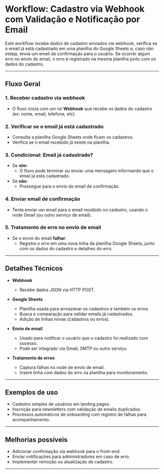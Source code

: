 # Workflow: Cadastro via Webhook com Validação e Notificação por Email

Este workflow recebe dados de cadastro enviados via webhook, verifica se o email já está cadastrado em uma planilha do Google Sheets e, caso não esteja, envia um email de confirmação para o usuário. Se ocorrer algum erro no envio do email, o erro é registrado na mesma planilha junto com os dados do cadastro.

---

## Fluxo Geral

### 1. Receber cadastro via webhook

- O fluxo inicia com um nó **Webhook** que recebe os dados do cadastro (ex: nome, email, telefone, etc).

### 2. Verificar se o email já está cadastrado

- Consulta a planilha Google Sheets onde ficam os cadastros.
- Verifica se o email recebido já existe na planilha.

### 3. Condicional: Email já cadastrado?

- Se **sim**:  
  - O fluxo pode terminar ou enviar uma mensagem informando que o email já está cadastrado.
- Se **não**:  
  - Prossegue para o envio do email de confirmação.

### 4. Enviar email de confirmação

- Tenta enviar um email para o email recebido no cadastro, usando o node Gmail (ou outro serviço de email).

### 5. Tratamento de erro no envio de email

- Se o envio do email **falhar**:  
  - Registra o erro em uma nova linha da planilha Google Sheets, junto com os dados do cadastro e detalhes do erro.

---

## Detalhes Técnicos

- **Webhook**  
  - Recebe dados JSON via HTTP POST.

- **Google Sheets**  
  - Planilha usada para armazenar os cadastros e também os erros.  
  - Busca e comparação para validar emails já cadastrados.  
  - Adição de linhas novas (cadastros ou erros).

- **Envio de email**  
  - Usado para notificar o usuário que o cadastro foi realizado com sucesso.  
  - Pode ser integrado via Gmail, SMTP ou outro serviço.

- **Tratamento de erros**  
  - Captura falhas no node de envio de email.  
  - Insere linha com dados do erro na planilha para monitoramento.

---

## Exemplos de uso

- Cadastro simples de usuários em landing pages.  
- Inscrição para newsletters com validação de emails duplicados.  
- Processos automáticos de onboarding com registro de falhas para acompanhamento.

---

## Melhorias possíveis

- Adicionar confirmação via webhook para o front-end.  
- Enviar notificações para administradores em caso de erro.  
- Implementar remoção ou atualização de cadastro.

---